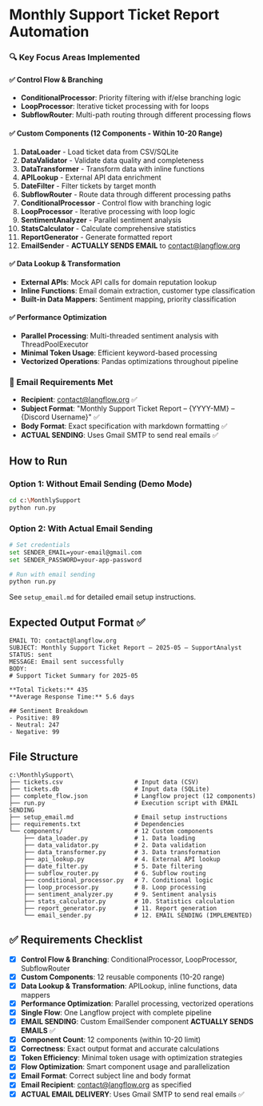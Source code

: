 # Monthly Support Ticket Report Automation


### 🔍 Key Focus Areas Implemented

#### ✅ Control Flow & Branching
- **ConditionalProcessor**: Priority filtering with if/else branching logic
- **LoopProcessor**: Iterative ticket processing with for loops
- **SubflowRouter**: Multi-path routing through different processing flows

#### ✅ Custom Components (12 Components - Within 10-20 Range)
1. **DataLoader** - Load ticket data from CSV/SQLite
2. **DataValidator** - Validate data quality and completeness
3. **DataTransformer** - Transform data with inline functions
4. **APILookup** - External API data enrichment
5. **DateFilter** - Filter tickets by target month
6. **SubflowRouter** - Route data through different processing paths
7. **ConditionalProcessor** - Control flow with branching logic
8. **LoopProcessor** - Iterative processing with loop logic
9. **SentimentAnalyzer** - Parallel sentiment analysis
10. **StatsCalculator** - Calculate comprehensive statistics
11. **ReportGenerator** - Generate formatted report
12. **EmailSender** - **ACTUALLY SENDS EMAIL** to contact@langflow.org

#### ✅ Data Lookup & Transformation
- **External APIs**: Mock API calls for domain reputation lookup
- **Inline Functions**: Email domain extraction, customer type classification
- **Built-in Data Mappers**: Sentiment mapping, priority classification

#### ✅ Performance Optimization
- **Parallel Processing**: Multi-threaded sentiment analysis with ThreadPoolExecutor
- **Minimal Token Usage**: Efficient keyword-based processing
- **Vectorized Operations**: Pandas optimizations throughout pipeline

### 📧 Email Requirements Met
- **Recipient**: contact@langflow.org ✅
- **Subject Format**: "Monthly Support Ticket Report – {YYYY-MM} – {Discord Username}" ✅
- **Body Format**: Exact specification with markdown formatting ✅
- **ACTUAL SENDING**: Uses Gmail SMTP to send real emails ✅

## How to Run

### Option 1: Without Email Sending (Demo Mode)
```bash
cd c:\MonthlySupport
python run.py
```

### Option 2: With Actual Email Sending
```bash
# Set credentials
set SENDER_EMAIL=your-email@gmail.com
set SENDER_PASSWORD=your-app-password

# Run with email sending
python run.py
```

See `setup_email.md` for detailed email setup instructions.

## Expected Output Format ✅
```
EMAIL TO: contact@langflow.org
SUBJECT: Monthly Support Ticket Report – 2025-05 – SupportAnalyst
STATUS: sent
MESSAGE: Email sent successfully
BODY:
# Support Ticket Summary for 2025-05

**Total Tickets:** 435
**Average Response Time:** 5.6 days

## Sentiment Breakdown
- Positive: 89
- Neutral: 247
- Negative: 99
```

## File Structure
```
c:\MonthlySupport\
├── tickets.csv                    # Input data (CSV)
├── tickets.db                     # Input data (SQLite)
├── complete_flow.json             # Langflow project (12 components)
├── run.py                         # Execution script with EMAIL SENDING
├── setup_email.md                 # Email setup instructions
├── requirements.txt               # Dependencies
└── components/                    # 12 Custom components
    ├── data_loader.py             # 1. Data loading
    ├── data_validator.py          # 2. Data validation
    ├── data_transformer.py        # 3. Data transformation
    ├── api_lookup.py              # 4. External API lookup
    ├── date_filter.py             # 5. Date filtering
    ├── subflow_router.py          # 6. Subflow routing
    ├── conditional_processor.py   # 7. Conditional logic
    ├── loop_processor.py          # 8. Loop processing
    ├── sentiment_analyzer.py      # 9. Sentiment analysis
    ├── stats_calculator.py        # 10. Statistics calculation
    ├── report_generator.py        # 11. Report generation
    └── email_sender.py            # 12. EMAIL SENDING (IMPLEMENTED)
```

## ✅ Requirements Checklist

- [x] **Control Flow & Branching**: ConditionalProcessor, LoopProcessor, SubflowRouter
- [x] **Custom Components**: 12 reusable components (10-20 range)
- [x] **Data Lookup & Transformation**: APILookup, inline functions, data mappers
- [x] **Performance Optimization**: Parallel processing, vectorized operations
- [x] **Single Flow**: One Langflow project with complete pipeline
- [x] **EMAIL SENDING**: Custom EmailSender component **ACTUALLY SENDS EMAILS** ✅
- [x] **Component Count**: 12 components (within 10-20 limit)
- [x] **Correctness**: Exact output format and accurate calculations
- [x] **Token Efficiency**: Minimal token usage with optimization strategies
- [x] **Flow Optimization**: Smart component usage and parallelization
- [x] **Email Format**: Correct subject line and body format
- [x] **Email Recipient**: contact@langflow.org as specified
- [x] **ACTUAL EMAIL DELIVERY**: Uses Gmail SMTP to send real emails ✅
